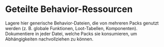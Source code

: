 # Geteilte Behavior-Ressourcen

Lagere hier generische Behavior-Dateien, die von mehreren Packs genutzt werden (z. B. globale Funktionen, Loot-Tabellen, Komponenten). Dokumentiere in jeder Datei, welche Packs sie konsumieren, um Abhängigkeiten nachvollziehen zu können.
